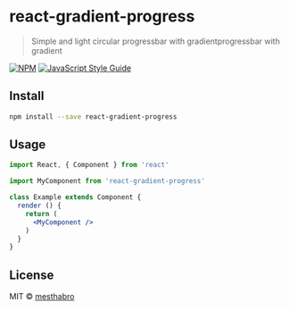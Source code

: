 # react-gradient-progress

> Simple and light circular progressbar with gradientprogressbar with gradient

[![NPM](https://img.shields.io/npm/v/react-gradient-progress.svg)](https://www.npmjs.com/package/react-gradient-progress) [![JavaScript Style Guide](https://img.shields.io/badge/code_style-standard-brightgreen.svg)](https://standardjs.com)

## Install

```bash
npm install --save react-gradient-progress
```

## Usage

```jsx
import React, { Component } from 'react'

import MyComponent from 'react-gradient-progress'

class Example extends Component {
  render () {
    return (
      <MyComponent />
    )
  }
}
```

## License

MIT © [mesthabro](https://github.com/mesthabro)
